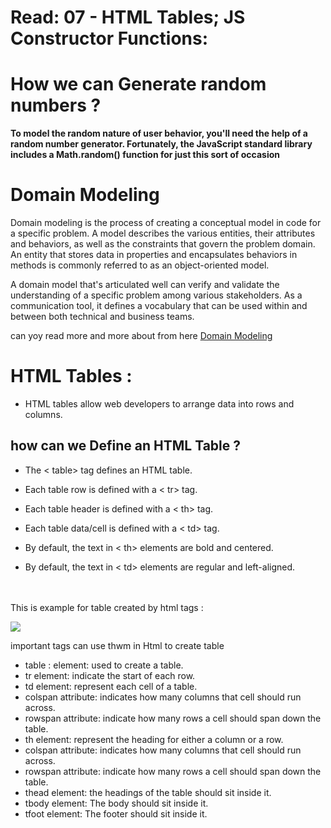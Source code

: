 
# Read: 07 - HTML Tables; JS Constructor Functions:
 



# How we can Generate random numbers ?
 **To model the random nature of user behavior, you'll need the help of a random number generator. Fortunately, the JavaScript standard library includes a Math.random() function for just this sort of occasion** 

# Domain Modeling
Domain modeling is the process of creating a conceptual model in code for a specific problem. A model describes the various entities, their attributes and behaviors, as well as the constraints that govern the problem domain. An entity that stores data in properties and encapsulates behaviors in methods is commonly referred to as an object-oriented model.

A domain model that's articulated well can verify and validate the understanding of a specific problem among various stakeholders. As a communication tool, it defines a vocabulary that can be used within and between both technical and business teams.

can yoy read more and more about from here [Domain Modeling](https://github.com/codefellows/domain_modeling#domain-modeling) 
# HTML Tables :
* HTML tables allow web developers to arrange data into rows and columns.

## how can we Define an HTML Table ?

* The < table> tag defines an HTML table.

* Each table row is defined with a < tr> tag.

* Each table header is defined with a < th> tag. 

* Each table data/cell is defined with a < td> tag.

* By default, the text in < th> elements are bold and centered.

* By default, the text in < td> elements are regular and left-aligned.


<br>
<br>
 This is example for table created by html tags : 



![](https://cdn.educba.com/academy/wp-content/uploads/2019/10/Create-Tables-in-HTML.png)


important tags can use thwm in Html to create table
* table : element: used to create a table.
* tr element: indicate the start of each row.
* td element: represent each cell of a table.
* colspan attribute: indicates how many columns that cell should run across.
* rowspan attribute: indicate how many rows a cell should span down the table.
* th element: represent the heading for either a column or a row.
* colspan attribute: indicates how many columns that cell should run across.
* rowspan attribute: indicate how many rows a cell should span down the table.
* thead element: the headings of the table should sit inside it.
* tbody element: The body should sit inside it.
* tfoot element: The footer should sit inside it.
